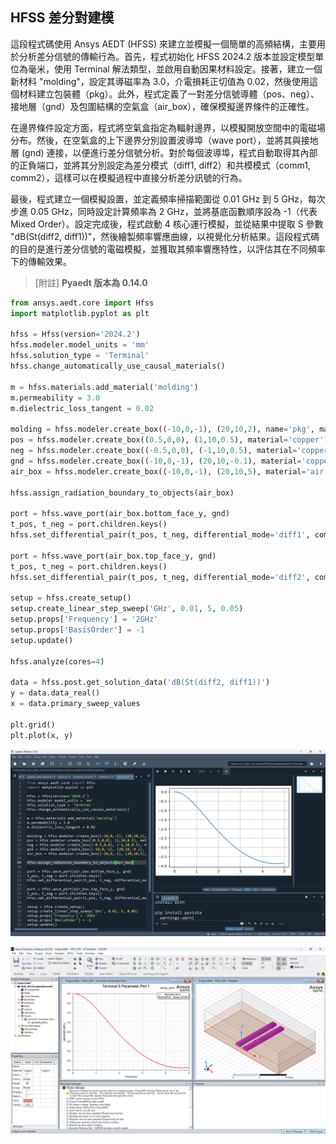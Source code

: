 HFSS 差分對建模
---

這段程式碼使用 Ansys AEDT (HFSS) 來建立並模擬一個簡單的高頻結構，主要用於分析差分信號的傳輸行為。首先，程式初始化 HFSS 2024.2 版本並設定模型單位為毫米，使用 Terminal 解法類型，並啟用自動因果材料設定。接著，建立一個新材料 "molding"，設定其導磁率為 3.0，介電損耗正切值為 0.02，然後使用這個材料建立包裝體（pkg）。此外，程式定義了一對差分信號導體（pos、neg）、接地層（gnd）及包圍結構的空氣盒（air_box），確保模擬邊界條件的正確性。

在邊界條件設定方面，程式將空氣盒指定為輻射邊界，以模擬開放空間中的電磁場分布。然後，在空氣盒的上下邊界分別設置波導埠（wave port），並將其與接地層 (gnd) 連接，以便進行差分信號分析。對於每個波導埠，程式自動取得其內部的正負端口，並將其分別設定為差分模式（diff1, diff2）和共模模式（comm1, comm2），這樣可以在模擬過程中直接分析差分訊號的行為。

最後，程式建立一個模擬設置，並定義頻率掃描範圍從 0.01 GHz 到 5 GHz，每次步進 0.05 GHz，同時設定計算頻率為 2 GHz，並將基底函數順序設為 -1（代表Mixed Order）。設定完成後，程式啟動 4 核心運行模擬，並從結果中提取 S 參數 "dB(St(diff2, diff1))"，然後繪製頻率響應曲線，以視覺化分析結果。這段程式碼的目的是進行差分信號的電磁模擬，並獲取其頻率響應特性，以評估其在不同頻率下的傳輸效果。

> [附註] **Pyaedt 版本為 0.14.0**
```python
from ansys.aedt.core import Hfss
import matplotlib.pyplot as plt

hfss = Hfss(version='2024.2')
hfss.modeler.model_units = 'mm'
hfss.solution_type = 'Terminal'
hfss.change_automatically_use_causal_materials()

m = hfss.materials.add_material('molding')
m.permeability = 3.0
m.dielectric_loss_tangent = 0.02

molding = hfss.modeler.create_box((-10,0,-1), (20,10,2), name='pkg', material='molding')
pos = hfss.modeler.create_box((0.5,0,0), (1,10,0.5), material='copper')
neg = hfss.modeler.create_box((-0.5,0,0), (-1,10,0.5), material='copper')
gnd = hfss.modeler.create_box((-10,0,-1), (20,10,-0.1), material='copper')
air_box = hfss.modeler.create_box((-10,0,-1), (20,10,5), material='air')

hfss.assign_radiation_boundary_to_objects(air_box)

port = hfss.wave_port(air_box.bottom_face_y, gnd)
t_pos, t_neg = port.children.keys()
hfss.set_differential_pair(t_pos, t_neg, differential_mode='diff1', common_mode='comm1')

port = hfss.wave_port(air_box.top_face_y, gnd)
t_pos, t_neg = port.children.keys()
hfss.set_differential_pair(t_pos, t_neg, differential_mode='diff2', common_mode='comm2')

setup = hfss.create_setup()
setup.create_linear_step_sweep('GHz', 0.01, 5, 0.05)
setup.props['Frequency'] = '2GHz'
setup.props['BasisOrder'] = -1
setup.update()

hfss.analyze(cores=4)

data = hfss.post.get_solution_data('dB(St(diff2, diff1))')
y = data.data_real()
x = data.primary_sweep_values

plt.grid()
plt.plot(x, y)

```

![2025-03-21_02-44-24](/assets/2025-03-21_02-44-24.png)

![2025-03-21_02-47-37](/assets/2025-03-21_02-47-37.png)